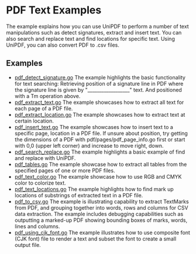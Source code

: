 # PDF Text Examples

The example explains how you can use UniPDF to perform a number of text manipulations such as detect signatures, extract and insert text. You can also search and replace text and find locations for specific text. Using UniPDF, you can also convert PDF to .csv files.

## Examples

- [pdf_detect_signature.go](pdf_detect_signature.go) The example highlights the basic functionality for text searching: Retrieving position of a signature line in PDF where the signature line is given by "__________________" text. And positioned with a Tm operation above.
- [pdf_extract_text.go](pdf_extract_text.go) The example showcases how to extract all text for each page of a PDF file.
- [pdf_extract_location.go](pdf_extract_location.go) The example showcases how to extract text at certain location.
- [pdf_insert_text.go](pdf_insert_text.go) The example showcases how to insert text to a specific page, location in a PDF file. If unsure about position, try getting the dimensions of a PDF with pdf/pages/pdf_page_info.go first or start with 0,0 (upper left corner) and increase to move right, down.
- [pdf_search_replace.go](pdf_search_replace.go) The example highlights a basic example of find and replace with UniPDF.
- [pdf_tables.go](pdf_tables.go) The example showcase how to extract all tables from the specified pages of one or more PDF files.
- [pdf_text_color.go](pdf_text_color.go) The example showcase how to use RGB and CMYK color to colorize text.
- [pdf_text_locations.go](pdf_text_locations.go) The example highlights how to find mark up locations of substrings of extracted text in a PDF file.
- [pdf_to_csv.go](pdf_to_csv.go) The example is illustrating capability to extract TextMarks from PDF, and grouping together into words, rows and columns for CSV data extraction. The example includes debugging capabilities such as outputting a marked-up PDF showing bounding boxes of marks, words, lines and columns.
- [pdf_using_cjk_font.go](pdf_using_cjk_font.go) The example illustrates how to use composite font (CJK font) file to render a text and subset the font to create a small output file.